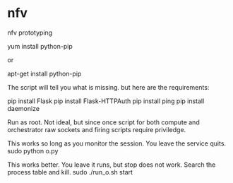 nfv
===

nfv prototyping

yum install python-pip

or

apt-get install python-pip

The script will tell you what is missing. but here are the requirements:

pip install Flask
pip install Flask-HTTPAuth
pip install ping
pip install daemonize


Run as root.  Not ideal, but since once script for both compute and orchestrator 
raw sockets and firing scripts require priviledge.

This works so long as you monitor the session.  You leave the service quits.
sudo python o.py

This works better. You leave it runs, but stop does not work.  Search the process table and kill.
sudo ./run_o.sh start


